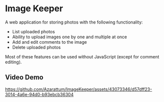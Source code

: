 # Image Keeper

A web application for storing photos with the following functionality:
- List uploaded photos
- Ability to upload images one by one and multiple at once
- Add and edit comments to the image
- Delete uploaded photos

Most of these features can be used without JavaScript (except for comment editing).

## Video Demo

https://github.com/Azarattum/ImageKeeper/assets/43073346/d57dff23-3014-4a6e-94d0-b93ebcb36304

